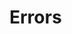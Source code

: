 <!-- ${ var doc = require( "hopdoc" ) }
${ var path = require( "path" ) }
${ var ROOT = path.dirname( module.filename ) } -->

Errors
======
